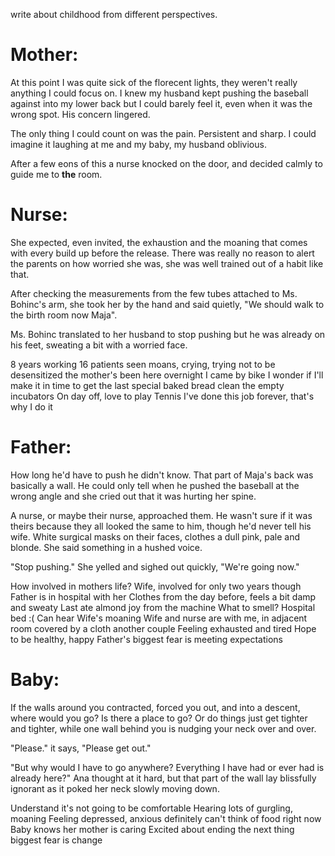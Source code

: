 write about childhood from different perspectives.

Mother:
=======

At this point I was quite sick of the florecent lights, they weren't really anything I could focus on. I knew my husband kept pushing the baseball against into my lower back but I could barely feel it, even when it was the wrong spot. His concern lingered.

The only thing I could count on was the pain. Persistent and sharp. I could imagine it laughing at me and my baby, my husband oblivious.

After a few eons of this a nurse knocked on the door, and decided calmly to guide me to __the__ room.


Nurse:
======

She expected, even invited, the exhaustion and the moaning that comes with every build up before the release. There was really no reason to alert the parents on how worried she was, she was well trained out of a habit like that.

After checking the measurements from the few tubes attached to Ms. Bohinc's arm, she took her by the hand and said quietly, "We should walk to the birth room now Maja".

Ms. Bohinc translated to her husband to stop pushing but he was already on his feet, sweating a bit with a worried face.

8 years working
16 patients seen
moans, crying, trying not to be desensitized
the mother's been here overnight
I came by bike
I wonder if I'll make it in time to get the last special baked bread
clean the empty incubators
On day off, love to play Tennis
I've done this job forever, that's why I do it


Father:
=======

How long he'd have to push he didn't know. That part of Maja's back was basically a wall. He could only tell when he pushed the baseball at the wrong angle and she cried out that it was hurting her spine.

A nurse, or maybe their nurse, approached them. He wasn't sure if it was theirs because they all looked the same to him, though he'd never tell his wife. White surgical masks on their faces, clothes a dull pink, pale and blonde. She said something in a hushed voice.

"Stop pushing." She yelled and sighed out quickly, "We're going now."



How involved in mothers life? Wife, involved for only two years though
Father is in hospital with her
Clothes from the day before, feels a bit damp and sweaty
Last ate almond joy from the machine
What to smell? Hospital bed :(
Can hear Wife's moaning
Wife and nurse are with me, in adjacent room covered by a cloth another couple
Feeling exhausted and tired
Hope to be healthy, happy
Father's biggest fear is meeting expectations



Baby:
=====

If the walls around you contracted, forced you out, and into a descent, where would you go? Is there a place to go? Or do things just get tighter and tighter, while one wall behind you is nudging your neck over and over.

"Please." it says, "Please get out."

"But why would I have to go anywhere? Everything I have had or ever had is already here?" Ana thought at it hard, but that part of the wall lay blissfully ignorant as it poked her neck slowly moving down.




Understand it's not going to be comfortable
Hearing lots of gurgling, moaning
Feeling depressed, anxious
definitely can't think of food right now
Baby knows her mother is caring
Excited about ending the next thing
biggest fear is change
